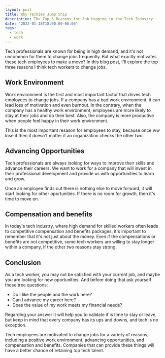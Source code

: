 ```yaml
---
layout: post
title: Why Techies Jump Ship
description: The Top 3 Reasons for Job-Hopping in the Tech Industry
date: "2022-01-18T18:00:00-06:00"
tags:
  - tech
  - work
---
```


Tech professionals are known for being in high demand, and it's not uncommon for them to change jobs frequently. But what exactly motivates these tech employees to make a move? In this blog post, I'll explore the top three reasons I think tech workers to change jobs.

## Work Environment

Work environment is the first and most important factor that drives tech employees to change jobs. If a company has a bad work environment, it can lead loss of motivation and even burnout. In the contrary, when the company has a healthy work environment, employees are more likely to stay at their jobs and do their best. Also, the company is more productive when people feel happy in their work environment.

This is the most important resason for employees to stay, because once ww lose it then it doesn't matter if an organization checks the other two.

## Advancing Opportunities

Tech professionals are always looking for ways to improve their skills and advance their careers. We want to work for a company that will invest in their professional development and provide us with opportunities to learn and grow.

Once an employee finds out there is nothing else to move forward, it will start looking for other oportunities. If there is no room for growth, then it's time to move on. 

## Compensation and benefits

In today's tech industry, where high demand for skilled workers often leads to competitive compensation and benefits packages, it's important to remember that it's not just about the money. Even if the compensations or benefits are not competitive, some tech workers are willing to stay longer within a company, if the other two reasons stay strong.

## Conclusion

As a tech worker, you may not be satisfied with your current job, and maybe you are looking for new oportunities. And before doing that ask yourself these tree questions: 

- Do I like the people and the work here?
- Can I advance my career here?
- Does the value of my work meets my financial needs? 

Regarding your answer it will help you to validate if is time to stay or leave, but keep in mind that every company has its ups and downs, and tech is no exception. 

Tech employees are motivated to change jobs for a variety of reasons, including a positive work environment, advancing opportunities, and compensation and benefits. Companies that can provide these things will have a better chance of retaining top tech talent.
